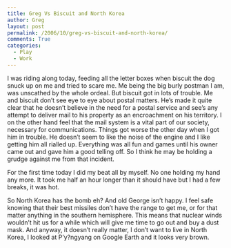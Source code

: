 ```yaml
---
title: Greg Vs Biscuit and North Korea
author: Greg
layout: post
permalink: /2006/10/greg-vs-biscuit-and-north-korea/
comments: True
categories:
  - Play
  - Work
---
```

I was riding along today, feeding all the letter boxes when biscuit the dog snuck up on me and tried to scare me. Me being the big burly postman I am, was unscathed by the whole ordeal. But biscuit got in lots of trouble. Me and biscuit don’t see eye to eye about postal matters. He’s made it quite clear that he doesn’t believe in the need for a postal service and see’s any attempt to deliver mail to his property as an encroachment on his territory. I on the other hand feel that the mail system is a vital part of our society, necessary for communications. Things got worse the other day when I got him in trouble. He doesn’t seem to like the noise of the engine and I like getting him all rialled up. Everything was all fun and games until his owner came out and gave him a good telling off. So I think he may be holding a grudge against me from that incident.

For the first time today I did my beat all by myself. No one holding my hand any more. It took me half an hour longer than it should have but I had a few breaks, it was hot.

So North Korea has the bomb eh? And old George isn’t happy. I feel safe knowing that their best missiles don’t have the range to get me, or for that matter anything in the southern hemisphere. This means that nuclear winds wouldn’t hit us for a while which will give me time to go out and buy a dust mask. And anyway, it doesn’t really matter, I don’t want to live in North Korea, I looked at P&#8217;y?ngyang on Google Earth and it looks very brown.
